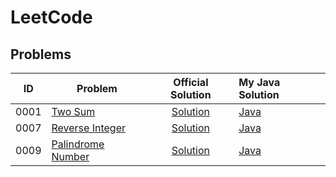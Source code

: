 # LeetCode

## Problems
| ID | Problem | Official Solution | My Java Solution |
| --- | --- | :---: | :--- |
| 0001 | [Two Sum](https://leetcode.com/problems/two-sum/) | [Solution](https://leetcode.com/problems/two-sum/solution/) | [Java](0001-two-sum/) |
| 0007 | [Reverse Integer](https://leetcode.com/problems/reverse-integer/) | [Solution](https://leetcode.com/problems/reverse-integer/solution/) | [Java](0007-reverse-integer/) |
| 0009 | [Palindrome Number](https://leetcode.com/problems/palindrome-number/) | [Solution](https://leetcode.com/problems/palindrome-number/solution/) | [Java](0009-palindrome-number/) |
